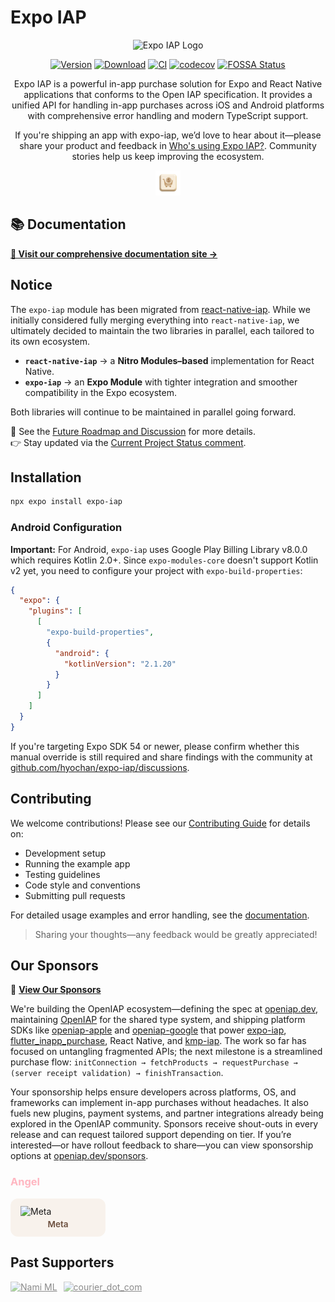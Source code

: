 # Expo IAP

<div align="center">
  <img src="https://hyochan.github.io/expo-iap/img/icon.png" alt="Expo IAP Logo" width="150" />
  
  [![Version](http://img.shields.io/npm/v/expo-iap.svg?style=flat-square)](https://npmjs.org/package/expo-iap) [![Download](http://img.shields.io/npm/dm/expo-iap.svg?style=flat-square)](https://npmjs.org/package/expo-iap) [![CI](https://github.com/hyochan/expo-iap/actions/workflows/ci.yml/badge.svg)](https://github.com/hyochan/expo-iap/actions/workflows/ci.yml) [![codecov](https://codecov.io/gh/hyochan/expo-iap/graph/badge.svg?token=47VMTY5NyM)](https://codecov.io/gh/hyochan/expo-iap) [![FOSSA Status](https://app.fossa.com/api/projects/git%2Bgithub.com%2Fhyochan%2Fexpo-iap.svg?type=shield&issueType=license)](https://app.fossa.com/projects/git%2Bgithub.com%2Fhyochan%2Fexpo-iap?ref=badge_shield&issueType=license)
  
Expo IAP is a powerful in-app purchase solution for Expo and React Native applications that conforms to the Open IAP specification. It provides a unified API for handling in-app purchases across iOS and Android platforms with comprehensive error handling and modern TypeScript support.

If you're shipping an app with expo-iap, we’d love to hear about it—please share your product and feedback in [Who's using Expo IAP?](https://github.com/hyochan/expo-iap/discussions/143). Community stories help us keep improving the ecosystem.

<a href="https://openiap.dev"><img src="https://github.com/hyodotdev/openiap/blob/main/logo.png" alt="Open IAP" height="40" /></a>

</div>

## 📚 Documentation

**[📖 Visit our comprehensive documentation site →](https://hyochan.github.io/expo-iap)**

## Notice

The `expo-iap` module has been migrated from [react-native-iap](https://github.com/dooboolab/react-native-iap). While we initially considered fully merging everything into `react-native-iap`, we ultimately decided to maintain the two libraries in parallel, each tailored to its own ecosystem.

- **`react-native-iap`** → a **Nitro Modules–based** implementation for React Native.
- **`expo-iap`** → an **Expo Module** with tighter integration and smoother compatibility in the Expo ecosystem.

Both libraries will continue to be maintained in parallel going forward.

📖 See the [Future Roadmap and Discussion](https://github.com/dooboolab-community/react-native-iap/discussions/2754) for more details.  
👉 Stay updated via the [Current Project Status comment](https://github.com/dooboolab-community/react-native-iap/discussions/2754#discussioncomment-10510249).

## Installation

```bash
npx expo install expo-iap
```

### Android Configuration

**Important:** For Android, `expo-iap` uses Google Play Billing Library v8.0.0 which requires Kotlin 2.0+. Since `expo-modules-core` doesn't support Kotlin v2 yet, you need to configure your project with `expo-build-properties`:

```json
{
  "expo": {
    "plugins": [
      [
        "expo-build-properties",
        {
          "android": {
            "kotlinVersion": "2.1.20"
          }
        }
      ]
    ]
  }
}
```

If you're targeting Expo SDK 54 or newer, please confirm whether this manual override is still required and share findings with the community at [github.com/hyochan/expo-iap/discussions](https://github.com/hyochan/expo-iap/discussions).

## Contributing

We welcome contributions! Please see our [Contributing Guide](./CONTRIBUTING.md) for details on:

- Development setup
- Running the example app
- Testing guidelines
- Code style and conventions
- Submitting pull requests

For detailed usage examples and error handling, see the [documentation](https://hyochan.github.io/expo-iap).

> Sharing your thoughts—any feedback would be greatly appreciated!

## Our Sponsors

💼 **[View Our Sponsors](https://openiap.dev/sponsors)**

We're building the OpenIAP ecosystem—defining the spec at [openiap.dev](https://www.openiap.dev), maintaining [OpenIAP](https://github.com/hyodotdev/openiap) for the shared type system, and shipping platform SDKs like [openiap-apple](https://github.com/hyodotdev/openiap-apple) and [openiap-google](https://github.com/hyodotdev/openiap-google) that power [expo-iap](https://github.com/hyochan/expo-iap), [flutter_inapp_purchase](https://github.com/hyochan/flutter_inapp_purchase), React Native, and [kmp-iap](https://github.com/hyochan/kmp-iap). The work so far has focused on untangling fragmented APIs; the next milestone is a streamlined purchase flow: `initConnection → fetchProducts → requestPurchase → (server receipt validation) → finishTransaction`.

Your sponsorship helps ensure developers across platforms, OS, and frameworks can implement in-app purchases without headaches. It also fuels new plugins, payment systems, and partner integrations already being explored in the OpenIAP community. Sponsors receive shout-outs in every release and can request tailored support depending on tier. If you’re interested—or have rollout feedback to share—you can view sponsorship options at [openiap.dev/sponsors](https://openiap.dev/sponsors).

### <p style="color: rgb(255, 182, 193);">Angel</p>

<a href="https://meta.com">
    <div style="display: inline-flex; flex-direction: column; align-items: center; gap: 0.25rem; padding: 0.75rem 1rem; border-radius: 12px; background: rgba(212, 165, 116, 0.12);">
      <img alt="Meta" src="https://www.openiap.dev/meta.svg" style="width: 120px;" />
      <span style="font-size: 0.85rem; font-weight: 600; color: rgb(107, 78, 61); text-align: center; width: 100%;">Meta</span>
    </div>
</a>

## Past Supporters

<div style="display: flex; align-items:center; gap: 10px;">
  <a href="https://namiml.com" style="opacity: 50%">
    <img src="https://github.com/hyochan/react-native-iap/assets/27461460/89d71f61-bb73-400a-83bd-fe0f96eb726e" alt="Nami ML" width="140"/>
  </a>
  <a href="https://www.courier.com/?utm_source=react-native-iap&utm_campaign=osssponsors" style="opacity: 50%;">
    <img width="80" alt="courier_dot_com" src="https://github.com/user-attachments/assets/319d8966-6839-498d-8ead-ce8cc72c3bca" />
  </a>
</div>
